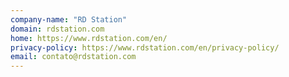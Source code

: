 ```yaml
---
company-name: "RD Station"
domain: rdstation.com
home: https://www.rdstation.com/en/
privacy-policy: https://www.rdstation.com/en/privacy-policy/
email: contato@rdstation.com
---
```




